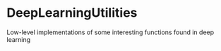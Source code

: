 # DeepLearningUtilities
Low-level implementations of some interesting functions found in deep learning
